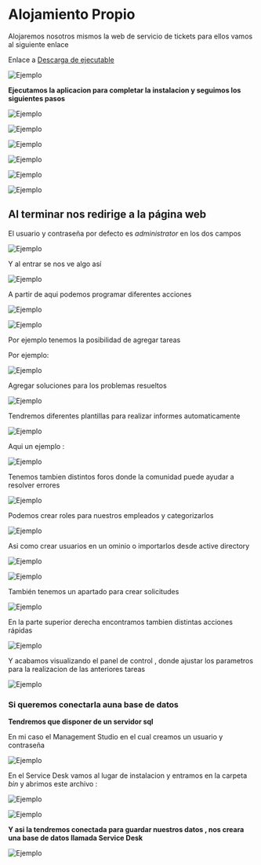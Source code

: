 # Alojamiento Propio

Alojaremos nosotros mismos la web de servicio de tickets para ellos vamos al siguiente enlace

Enlace a [Descarga de ejecutable](https://www.manageengine.com/es/service-desk/descargas.html)

![Ejemplo](img/descarga.jpg)

**Ejecutamos la aplicacion para completar la instalacion y seguimos los siguientes pasos**

![Ejemplo](/img/exe.jpg)

![Ejemplo](/img/exe2.jpg)

![Ejemplo](/img/exe3.jpg)

![Ejemplo](/img/exe4.jpg)

![Ejemplo](/img/exe5.jpg)


![Ejemplo](/img/exe6.jpg)

## Al terminar nos redirige a la página web 

El usuario y contraseña por defecto es *administrator* en los dos campos

![Ejemplo](/img/web.jpg)

Y al entrar se nos ve algo así


![Ejemplo](/img/web2.jpg)

A partir de aqui podemos programar diferentes acciones

![Ejemplo](/img/barra.jpg)

![Ejemplo](/img/apartados.jpg)

Por ejemplo tenemos la posibilidad de agregar tareas 

Por ejemplo:

![Ejemplo](/img/tareas.jpg)

Agregar soluciones para los problemas resueltos 

![Ejemplo](/img/solucion.jpg)

Tendremos diferentes plantillas para realizar informes automaticamente

![Ejemplo](/img/informes.jpg)


Aqui un ejemplo :

![Ejemplo](/img/ejemploinforme.jpg)

Tenemos tambien distintos foros donde la comunidad puede ayudar a resolver errores

![Ejemplo](/img/comunidad.jpg)


Podemos crear roles para nuestros empleados y categorizarlos

![Ejemplo](/img/roles.jpg)

Asi como crear usuarios en un ominio o importarlos desde active directory

![Ejemplo](/img/usuarios.jpg)

![Ejemplo](/img/active.jpg)

También tenemos un apartado para crear solicitudes 

![Ejemplo](/img/solicitud.jpg)

En la parte superior derecha encontramos tambien distintas acciones rápidas

![Ejemplo](/img/acciones.jpg)

Y acabamos visualizando el panel de control , donde ajustar los parametros para la realizacion de las anteriores tareas

![Ejemplo](/img/paneldecontrol.jpg)

### Si queremos conectarla auna base de datos

**Tendremos que disponer de un servidor sql**

En mi caso el Management Studio en el cual creamos un usuario y contraseña

![Ejemplo](/img/serversql.jpg)

En el Service Desk vamos al lugar de instalacion y entramos en la carpeta *bin* y abrimos este archivo :

![Ejemplo](/img/basedatos.jpg)

![Ejemplo](/img/wizard.jpg)

**Y asi la tendremos conectada para guardar nuestros datos , nos creara una base de datos llamada Service Desk**

![Ejemplo](/img/management.jpg)